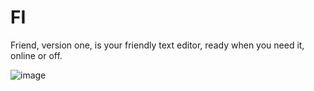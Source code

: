 # FI
Friend, version one, is your friendly text editor, ready when you need it, online or off.

![image](https://github.com/Ashloraptor/FI/assets/148083732/502f630d-097f-4d37-a8e3-859ea35e8206)
